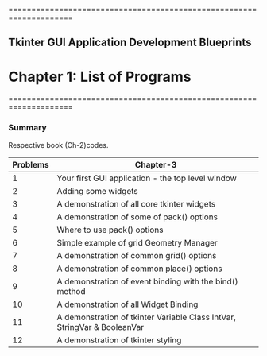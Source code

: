====================================================================
## Tkinter GUI Application Development Blueprints
# Chapter 1: List of Programs
====================================================================

### Summary
Respective book (Ch-2)codes.

Problems | Chapter-3
--- | --- 
1 | Your first GUI application - the top level window 
2 | Adding some widgets 
3 | A demonstration of all core tkinter widgets 
4 | A demonstration of some of pack() options
5 | Where to use pack() options 
6 | Simple example of grid Geometry Manager
7 | A demonstration of common grid() options
8 | A demonstration of common place() options
9 | A demonstration of event binding with the bind() method
10 | A demonstration of all Widget Binding 
11 | A demonstration of tkinter Variable Class IntVar, StringVar & BooleanVar
12 | A demonstration of tkinter styling 


